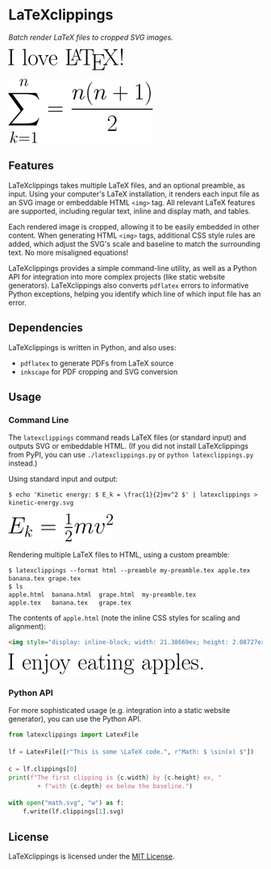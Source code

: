 # LaTeXclippings

_Batch render LaTeX files to cropped SVG images._

![Rendered LaTeX: I love LaTeX!](demo/latex.svg)

![Rendered LaTeX: sum from 1 to n](demo/summation.svg)

## Features

LaTeXclippings takes multiple LaTeX files, and an optional preamble, as input. Using your computer's LaTeX installation, it renders each input file as an SVG image or embeddable HTML `<img>` tag. All relevant LaTeX features are supported, including regular text, inline and display math, and tables.

Each rendered image is cropped, allowing it to be easily embedded in other content. When generating HTML `<img>` tags, additional CSS style rules are added, which adjust the SVG's scale and baseline to match the surrounding text. No more misaligned equations!

LaTeXclippings provides a simple command-line utility, as well as a Python API for integration into more complex projects (like static website generators). LaTeXclippings also converts `pdflatex` errors to informative Python exceptions, helping you identify which line of which input file has an error.

## Dependencies

LaTeXclippings is written in Python, and also uses:

* `pdflatex` to generate PDFs from LaTeX source
* `inkscape` for PDF cropping and SVG conversion

## Usage

### Command Line

The `latexclippings` command reads LaTeX files (or standard input) and outputs SVG or embeddable HTML. (If you did not install LaTeXclippings from PyPI, you can use `./latexclippings.py` or `python latexclippings.py` instead.)

Using standard input and output:

```console
$ echo 'Kinetic energy: $ E_k = \frac{1}{2}mv^2 $' | latexclippings > kinetic-energy.svg
```

![Rendered LaTeX: kinetic energy](demo/kinetic-energy.svg)

Rendering multiple LaTeX files to HTML, using a custom preamble:

```console
$ latexclippings --format html --preamble my-preamble.tex apple.tex banana.tex grape.tex
$ ls
apple.html  banana.html  grape.html  my-preamble.tex
apple.tex   banana.tex   grape.tex
```

The contents of `apple.html` (note the inline CSS styles for scaling and alignment):

```html
<img style="display: inline-block; width: 21.38669ex; height: 2.08727ex; vertical-align: -0.45000ex;" alt="I enjoy eating apples." title="I enjoy eating apples." src="data:image/svg+xml;base64, PHN2ZwogICB4bWxuczp...">
```

![Rendered LaTeX: apples](demo/apple.svg)

### Python API

For more sophisticated usage (e.g. integration into a static website generator), you can use the Python API.

```python
from latexclippings import LatexFile

lf = LatexFile([r"This is some \LaTeX code.", r"Math: $ \sin(x) $"])

c = lf.clippings[0]
print(f"The first clipping is {c.width} by {c.height} ex, "
        + f"with {c.depth} ex below the baseline.")

with open("math.svg", "w") as f:
    f.write(lf.clippings[1].svg)
```

## License

LaTeXclippings is licensed under the [MIT License](LICENSE.md).
